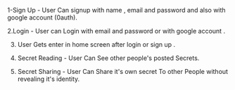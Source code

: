 1-Sign Up - User Can signup with name , email and password and also with google account (0auth).


2.Login -  User can Login with email and password or with google account .


3. User Gets enter in home screen after login or sign up .

4. Secret Reading - User Can See other people's posted Secrets.

 
5. Secret Sharing - User Can Share it's own secret To other People without revealing it's identity.
